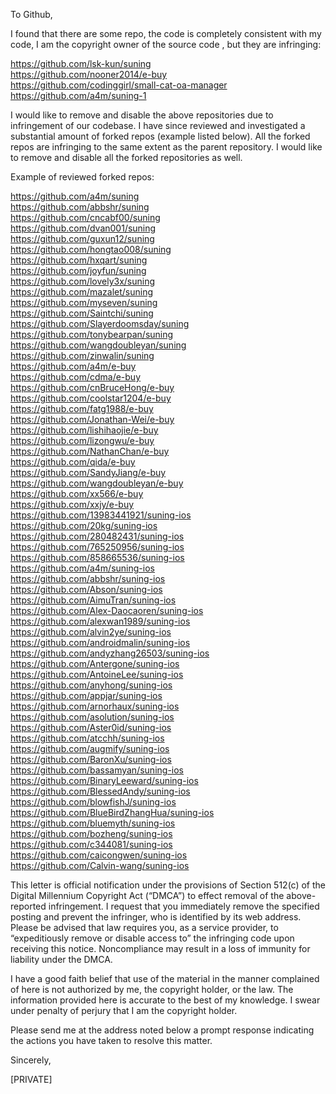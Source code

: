 To Github,

I found that there are some repo, the code is completely consistent with my code, I am the copyright owner of the source code , but they are infringing: 

https://github.com/lsk-kun/suning  
https://github.com/nooner2014/e-buy  
https://github.com/codinggirl/small-cat-oa-manager  
https://github.com/a4m/suning-1  

I would like to remove and disable the above repositories due to infringement of our codebase. I have since reviewed and investigated a substantial amount of forked repos (example listed below). All the forked repos are infringing to the same extent as the parent repository. I would like to remove and disable all the forked repositories as well.

Example of reviewed forked repos: 

https://github.com/a4m/suning  
https://github.com/abbshr/suning  
https://github.com/cncabf00/suning  
https://github.com/dvan001/suning  
https://github.com/guxun12/suning  
https://github.com/hongtao008/suning  
https://github.com/hxqart/suning  
https://github.com/joyfun/suning  
https://github.com/lovely3x/suning  
https://github.com/mazalet/suning  
https://github.com/myseven/suning   
https://github.com/Saintchi/suning  
https://github.com/Slayerdoomsday/suning  
https://github.com/tonybearpan/suning  
https://github.com/wangdoubleyan/suning  
https://github.com/zinwalin/suning  
https://github.com/a4m/e-buy  
https://github.com/cdma/e-buy  
https://github.com/cnBruceHong/e-buy  
https://github.com/coolstar1204/e-buy  
https://github.com/fatg1988/e-buy  
https://github.com/Jonathan-Wei/e-buy  
https://github.com/lishihaojie/e-buy  
https://github.com/lizongwu/e-buy  
https://github.com/NathanChan/e-buy  
https://github.com/qida/e-buy  
https://github.com/SandyJiang/e-buy  
https://github.com/wangdoubleyan/e-buy  
https://github.com/xx566/e-buy  
https://github.com/xxjy/e-buy  
https://github.com/13983441921/suning-ios  
https://github.com/20kg/suning-ios  
https://github.com/280482431/suning-ios  
https://github.com/765250956/suning-ios  
https://github.com/858665536/suning-ios  
https://github.com/a4m/suning-ios  
https://github.com/abbshr/suning-ios  
https://github.com/Abson/suning-ios  
https://github.com/AimuTran/suning-ios  
https://github.com/Alex-Daocaoren/suning-ios  
https://github.com/alexwan1989/suning-ios  
https://github.com/alvin2ye/suning-ios  
https://github.com/androidmalin/suning-ios  
https://github.com/andyzhang26503/suning-ios  
https://github.com/Antergone/suning-ios  
https://github.com/AntoineLee/suning-ios  
https://github.com/anyhong/suning-ios  
https://github.com/appjar/suning-ios  
https://github.com/arnorhaux/suning-ios  
https://github.com/asolution/suning-ios  
https://github.com/Aster0id/suning-ios  
https://github.com/atcchh/suning-ios  
https://github.com/augmify/suning-ios  
https://github.com/BaronXu/suning-ios  
https://github.com/bassamyan/suning-ios  
https://github.com/BinaryLeeward/suning-ios  
https://github.com/BlessedAndy/suning-ios  
https://github.com/blowfishJ/suning-ios  
https://github.com/BlueBirdZhangHua/suning-ios  
https://github.com/bluemyth/suning-ios  
https://github.com/bozheng/suning-ios  
https://github.com/c344081/suning-ios  
https://github.com/caicongwen/suning-ios  
https://github.com/Calvin-wang/suning-ios  

  
This letter is official notification under the provisions of Section 512(c) of the Digital Millennium Copyright Act (“DMCA”) to effect removal of the above-reported infringement. I request that you immediately remove the specified posting and prevent the infringer, who is identified by its web address. Please be advised that law requires you, as a service provider, to “expeditiously remove or disable access to” the infringing code upon receiving this notice. Noncompliance may result in a loss of immunity for liability under the DMCA. 
 

I have a good faith belief that use of the material in the manner complained of here is not authorized by me, the copyright holder, or the law. The information provided here is accurate to the best of my knowledge. I swear under penalty of perjury that I am the copyright holder. 
  
Please send me at the address noted below a prompt response indicating the actions you have taken to resolve this matter. 
  
Sincerely, 

[PRIVATE]

